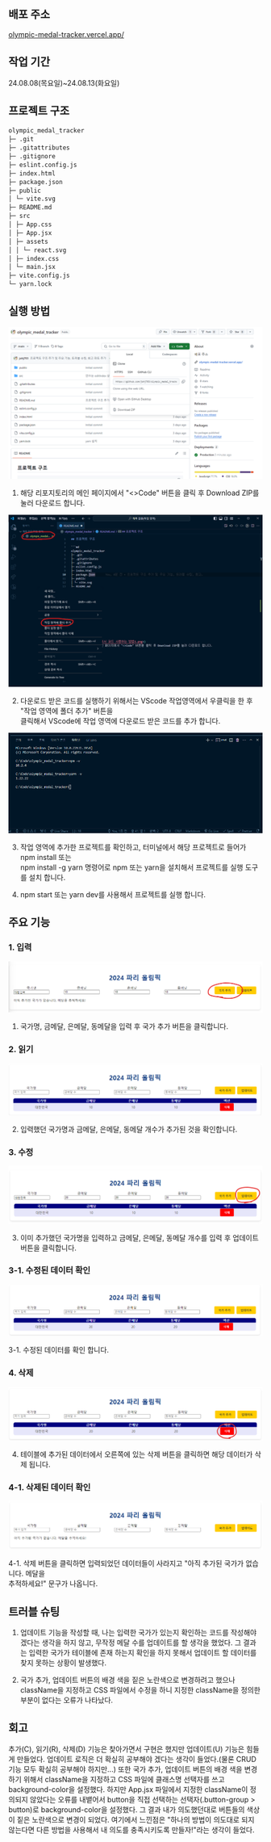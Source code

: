 ## 배포 주소

[olympic-medal-tracker.vercel.app/](olympic-medal-tracker.vercel.app/)

## 작업 기간

24.08.08(목요일)~24.08.13(화요일)

## 프로젝트 구조

```md
olympic_medal_tracker
├─ .git
├─ .gitattributes
├─ .gitignore
├─ eslint.config.js
├─ index.html
├─ package.json
├─ public
│ └─ vite.svg
├─ README.md
├─ src
│ ├─ App.css
│ ├─ App.jsx
│ ├─ assets
│ │ └─ react.svg
│ ├─ index.css
│ └─ main.jsx
├─ vite.config.js
└─ yarn.lock
```

## 실행 방법

![alt text](<asset/깃허브에서 코드 사용하는 방법1.png>)

1. 해당 리포지토리의 메인 페이지에서 "<>Code" 버튼을 클릭 후 Download ZIP를 눌러 다운로드 합니다.

![alt text](<asset/깃허브에서 코드 사용하는 방법2.png>)

2. 다운로드 받은 코드를 실행하기 위해서는 VScode 작업영역에서 우클릭을 한 후 "작업 영역에 폴더 추가" 버튼을  
   클릭해서 VScode에 작업 영역에 다운로드 받은 코드를 추가 합니다.

![alt text](<asset/깃허브에서 코드 사용하는 방법3.png>)

3. 작업 영역에 추가한 프로젝트를 확인하고, 터미널에서 해당 프로젝트로 들어가 npm install 또는  
   npm install -g yarn 명령어로 npm 또는 yarn을 설치해서 프로젝트를 실행 도구를 설치 합니다.

4. npm start 또는 yarn dev를 사용해서 프로젝트를 실행 합니다.

## 주요 기능

### 1. 입력

![alt text](<asset/올림픽 프로젝트 주요기능1.png>)

1. 국가명, 금메달, 은메달, 동메달을 입력 후 국가 추가 버튼을 클릭합니다.

### 2. 읽기

![alt text](<asset/올림픽 프로젝트 주요기능2.png>)

2. 입력했던 국가명과 금메달, 은메달, 동메달 개수가 추가된 것을 확인합니다.

### 3. 수정

![alt text](<asset/올림픽 프로젝트 주요기능3.png>)

3. 이미 추가했던 국가명을 입력하고 금메달, 은메달, 동메달 개수를 입력 후 업데이트 버튼을 클릭합니다.

### 3-1. 수정된 데이터 확인

![alt text](<asset/올림픽 프로젝트 주요기능3-1.png>)

3-1. 수정된 데이터를 확인 합니다.

### 4. 삭제

![alt text](<asset/올림픽 프로젝트 주요기능4.png>)

4. 테이블에 추가된 데이터에서 오른쪽에 있는 삭제 버튼을 클릭하면 해당 데이터가 삭제 됩니다.

### 4-1. 삭제된 데이터 확인

![alt text](<asset/올림픽 프로젝트 주요기능4-1.png>)

4-1. 삭제 버튼을 클릭하면 입력되었던 데이터들이 사라지고 "아직 추가된 국가가 없습니다. 메달을  
 추적하세요!" 문구가 나옵니다.

## 트러블 슈팅

1. 업데이트 기능을 작성할 때, 나는 입력한 국가가 있는지 확인하는 코드를 작성해야겠다는 생각을
   하지 않고, 무작정 메달 수를 업데이트를 할 생각을 했었다. 그 결과는 입력한 국가가 테이블에 존재
   하는지 확인을 하지 못해서 업데이트 할 데이터를 찾지 못하는 상황이 발생했다.

2. 국가 추가, 업데이트 버튼의 배경 색을 짙은 노란색으로 변경하려고 했으나 className을 지정하고
   CSS 파일에서 수정을 하니 지정한 className을 정의한 부분이 없다는 오류가 나타났다.

## 회고

 추가(C), 읽기(R), 삭제(D) 기능은 찾아가면서 구현은 했지만 업데이트(U) 기능은 힘들게 만들었다.
업데이트 로직은 더 확실히 공부해야 겠다는 생각이 들었다.(물론 CRUD 기능 모두 확실히 공부해야
하지만...) 또한 국가 추가, 업데이트 버튼의 배경 색을 변경하기 위해서 className을 지정하고 CSS 파일에 클래스명
선택자를 쓰고 background-color을 설정했다.
 하지만 App.jsx 파일에서 지정한 className이 정의되지 않았다는 오류를 내뱉어서 button을 직접 선택하는 
선택자(.button-group > button)로 background-color을 설정했다. 그 결과 내가 의도했던대로 버튼들의 
색상이 짙은 노란색으로 변경이 되었다. 여기에서 느낀점은 "하나의 방법이 의도대로 되지 않는다면 다른 
방법을 사용해서 내 의도를 충족시키도록 만들자!"라는 생각이 들었다.
